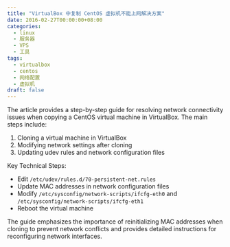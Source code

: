 ```yaml
---
title: "VirtualBox 中复制 CentOS 虚拟机不能上网解决方案"
date: 2016-02-27T00:00:00+08:00
categories: 
  - linux
  - 服务器
  - VPS
  - 工具
tags: 
  - virtualbox
  - centos
  - 网络配置
  - 虚拟机
draft: false
---
```


The article provides a step-by-step guide for resolving network connectivity issues when copying a CentOS virtual machine in VirtualBox. The main steps include:

1. Cloning a virtual machine in VirtualBox
2. Modifying network settings after cloning
3. Updating udev rules and network configuration files

Key Technical Steps:
- Edit `/etc/udev/rules.d/70-persistent-net.rules`
- Update MAC addresses in network configuration files
- Modify `/etc/sysconfig/network-scripts/ifcfg-eth0` and `/etc/sysconfig/network-scripts/ifcfg-eth1`
- Reboot the virtual machine

The guide emphasizes the importance of reinitializing MAC addresses when cloning to prevent network conflicts and provides detailed instructions for reconfiguring network interfaces.